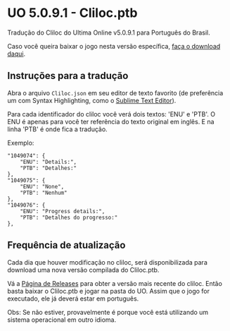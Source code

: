 # UO 5.0.9.1 -  Cliloc.ptb

Tradução do Cliloc do Ultima Online v5.0.9.1 para Português do Brasil.

Caso você queira baixar o jogo nesta versão específica, [faça o download daqui](http://felladrin.com/download/uoml_setup_fully_patched_5.0.9.1.zip).

## Instruções para a tradução

Abra o arquivo `Cliloc.json` em seu editor de texto favorito (de preferência um com Syntax Highlighting, como o [Sublime Text Editor](http://www.sublimetext.com/)).

Para cada identificador do cliloc você verá dois textos: 'ENU' e 'PTB'. O ENU é apenas para você ter referência do texto original em inglês. E na linha 'PTB' é onde fica a tradução.

Exemplo:

```
"1049074": {
    "ENU": "Details:",
    "PTB": "Detalhes:"
},
"1049075": {
    "ENU": "None",
    "PTB": "Nenhum"
},
"1049076": {
    "ENU": "Progress details:",
    "PTB": "Detalhes do progresso:"
},
```

## Frequência de atualização

Cada dia que houver modificação no cliloc, será disponibilizada para download uma nova versão compilada do Cliloc.ptb.

Vá a [Página de Releases](https://github.com/felladrin/uo-5.0.9.1-cliloc-ptb/releases) para obter a versão mais recente do cliloc.  Então basta baixar o Cliloc.ptb e jogar na pasta do UO. Assim que o jogo for executado, ele já deverá estar em português.

Obs: Se não estiver, provavelmente é porque você está utilizando um sistema operacional em outro idioma.